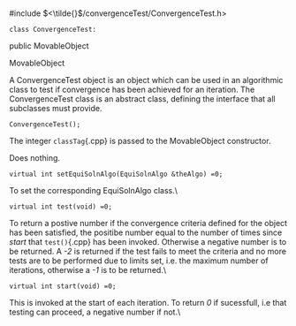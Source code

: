 \
#include $<\tilde{}$/convergenceTest/ConvergenceTest.h$>$



```{.cpp}
class ConvergenceTest:
```
 public MovableObject


MovableObject


A ConvergenceTest object is an object which can be used in an
algorithmic class to test if convergence has been achieved for an
iteration. The ConvergenceTest class is an abstract class, defining the
interface that all subclasses must provide.







```{.cpp}
ConvergenceTest();
```


The integer `classTag`{.cpp} is passed to the MovableObject constructor.

Does nothing.

```{.cpp}
virtual int setEquiSolnAlgo(EquiSolnAlgo &theAlgo) =0;
```


To set the corresponding EquiSolnAlgo class.\

```{.cpp}
virtual int test(void) =0;
```


To return a postive number if the convergence criteria defined for the
object has been satisfied, the positibe number equal to the number of
times since *start* that `test()`{.cpp} has been invoked. Otherwise a negative
number is to be returned. A *-2* is returned if the test fails to meet
the criteria and no more tests are to be performed due to limits set,
i.e. the maximum number of iterations, otherwise a *-1* is to be
returned.\

```{.cpp}
virtual int start(void) =0;
```


This is invoked at the start of each iteration. To return *0* if
sucessfull, i.e that testing can proceed, a negative number if not.\

